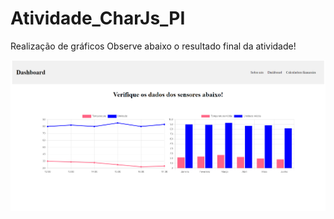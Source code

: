 # Atividade_CharJs_PI
Realização de gráficos
Observe abaixo o resultado final da atividade!

<p> <img src = "print.png" </p>

